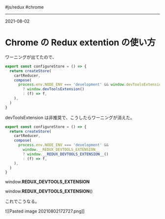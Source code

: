 #js/redux #chrome 

---
2021-08-02

# Chrome の Redux extention の使い方

ワーニングが出てたので、

```js
export const configureStore = () => {
  return createStore(
    cartReducer,
    compose(
      process.env.NODE_ENV === 'development' && window.devToolsExtension
        ? window.devToolsExtension()
        : (f) => f,
    ),
  )
}
```

devToolsExtension は非推奨で、こうしたらワーニングが消えた。

```js
export const configureStore = () => {
  return createStore(
    cartReducer,
    compose(
      process.env.NODE_ENV === 'development' &&
        window.__REDUX_DEVTOOLS_EXTENSION__
        ? window.__REDUX_DEVTOOLS_EXTENSION__()
        : (f) => f,
    ),
  )
}
```

window.__REDUX_DEVTOOLS_EXTENSION__

window.__REDUX_DEVTOOLS_EXTENSION__()

これでこうなる。

![[Pasted image 20210802172727.png]]

